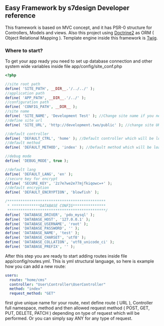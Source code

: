 ## Easy Framework by s7design Developer reference

This framework is based on MVC concept, and it has PSR-0 structure for Controllers, Models and views. Also this project
using [Doctrine2](http://www.doctrine-project.org/) as ORM ( Object Relational Mapping ). Template engine inside this 
framework is [Twig](http://twig.sensiolabs.org/).

### Where to start?
To get your app ready you need to set up database connection and other system wide variables inside file
app/config/site_conf.php
```php
<?php

//site root path
define( 'SITE_PATH', __DIR__.'/../../' );
//application path
define( 'APP_PATH', __DIR__.'/../' );
//configuration path
define( 'CONFIG_PATH', __DIR__ );
//site name
define( 'SITE_NAME', 'Development Test' ); //Change site name if you need to, this is used to show site name in <title> tag
//define site url
define( 'SITE_URL', 'http://development.two/public' ); //change site URL

//default controller
define( 'DEFAULT_CTRL', 'home' ); //Default controller which will be loaded if user hit root
//default method
define( 'DEFAULT_METHOD', 'index' ); //Default method which will be loaded if user hit root

//debug mode
define( 'DEBUG_MODE', true );

//default lang
define( 'DEFAULT_LANG', 'en' );
//secure key for encrypt
define( 'SECURE_KEY', '2z7e7we2e77mjfkiqowc=+' );
//default encryption
define( 'DEFAULT_ENCRYPTION', 'blowfish' );

/*********************************************
 * *************DATABASE CONFIG***************
 *********************************************/
define( 'DATABASE_DRIVER', 'pdo_mysql' );
define( 'DATABASE_HOST', '127.0.0.1' );
define( 'DATABASE_USERNAME', 'root' );
define( 'DATABASE_PASSWORD', '' );
define( 'DATABASE_NAME', 'test' );
define( 'DATABASE_CHARSET', 'utf8' );
define( 'DATABASE_COLLATION', 'utf8_unicode_ci' );
define( 'DATABASE_PREFIX', '' );
```
After this step you are ready to start adding routes inside file app/config/routes.yml. This is yml structural language,
so here is example how you can add a new route:
```yml
users:
  route: "home/cms"
  controller: "User\Controller\UserController"
  method: "index"
  request_method: "GET"
```
first give unique name for your route, next define route ( URL ), Controller full namespace, method and then allowed
request method ( POST, GET, PUT, DELETE, PATCH ) depending on type of request which will be performed. Or you can simply
say ANY for any type of request.

